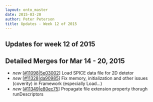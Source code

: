 ```yaml
---
layout: onto_master
date: 2015-03-20
author: Peter Peterson
title: Updates - Week 12 of 2015
---
```

Updates for week 12 of 2015
---------------------------

Detailed Merges for Mar 14 - 20, 2015
-------------------------------------
* *new* \[[#11098](http://trac.mantidproject.org/mantid/ticket/11098)\|[5e03002](https://github.com/mantidproject/mantid/commit/5e03002a084af2d8e4db469c0757ff3b6ff76983)\] Load SPICE data file for 2D detetor
* *new* \[[#11328](http://trac.mantidproject.org/mantid/ticket/11328)\|[da90985](https://github.com/mantidproject/mantid/commit/da9098552c6c453df0f265e923992a02553afaf8)\] Fix memory, initialization and other issues (coverity) in Framework (especially Load...)
* *new* \[[#11349](http://trac.mantidproject.org/mantid/ticket/11349)\|[e80ec75](https://github.com/mantidproject/mantid/commit/e80ec75853cf33fbc012061eaaab80ffcbeefc1a)\] Propagate file extension property  thorugh runDescriptors
